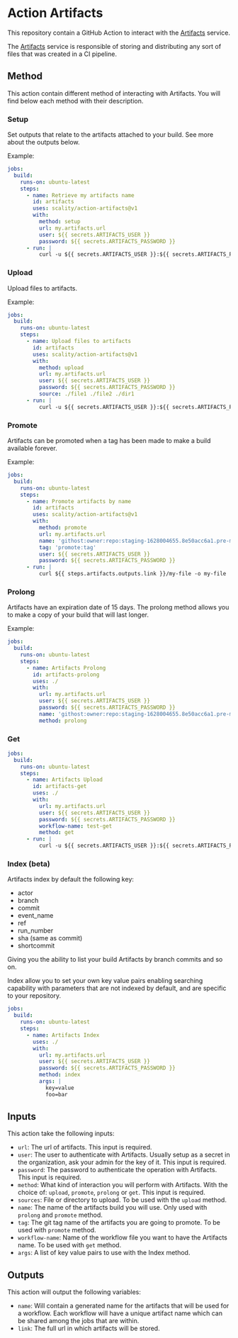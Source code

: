 # Action Artifacts

This repository contain a GitHub Action to interact with the [Artifacts] service.

The [Artifacts] service is responsible of storing and distributing any sort of files that was created in a CI pipeline.

## Method

This action contain different method of interacting with Artifacts. You will find below each method with their description.

### Setup

Set outputs that relate to the artifacts attached to your build. See more about the outputs below.

Example:

```yaml
jobs:
  build:
    runs-on: ubuntu-latest
    steps:
      - name: Retrieve my artifacts name
        id: artifacts
        uses: scality/action-artifacts@v1
        with:
          method: setup
          url: my.artifacts.url
          user: ${{ secrets.ARTIFACTS_USER }}
          password: ${{ secrets.ARTIFACTS_PASSWORD }}
      - run: |
          curl -u ${{ secrets.ARTIFACTS_USER }}:${{ secrets.ARTIFACTS_PASSWORD }}  ${{ steps.artifacts.outputs.link }}/my-file -o my-file
```

### Upload

Upload files to artifacts.

Example:

```yaml
jobs:
  build:
    runs-on: ubuntu-latest
    steps:
      - name: Upload files to artifacts
        id: artifacts
        uses: scality/action-artifacts@v1
        with:
          method: upload
          url: my.artifacts.url
          user: ${{ secrets.ARTIFACTS_USER }}
          password: ${{ secrets.ARTIFACTS_PASSWORD }}
          source: ./file1 ./file2 ./dir1
      - run: |
          curl -u ${{ secrets.ARTIFACTS_USER }}:${{ secrets.ARTIFACTS_PASSWORD }} ${{ steps.artifacts.outputs.link }}/file1 -o file1
```

### Promote

Artifacts can be promoted when a tag has been made to make a build available forever.

Example:

```yaml
jobs:
  build:
    runs-on: ubuntu-latest
    steps:
      - name: Promote artifacts by name
        id: artifacts
        uses: scality/action-artifacts@v1
        with:
          method: promote
          url: my.artifacts.url
          name: 'githost:owner:repo:staging-1628004655.8e50acc6a1.pre-merge.28'
          tag: 'promote:tag'
          user: ${{ secrets.ARTIFACTS_USER }}
          password: ${{ secrets.ARTIFACTS_PASSWORD }}
      - run: |
          curl ${{ steps.artifacts.outputs.link }}/my-file -o my-file
```

### Prolong

Artifacts have an expiration date of 15 days. The prolong method allows you to make a copy of your build that will last longer.

Example:
```yaml
jobs:
  build:
    runs-on: ubuntu-latest
    steps:
      - name: Artifacts Prolong
        id: artifacts-prolong
        uses: ./
        with:
          url: my.artifacts.url
          user: ${{ secrets.ARTIFACTS_USER }}
          password: ${{ secrets.ARTIFACTS_PASSWORD }}
          name: 'githost:owner:repo:staging-1628004655.8e50acc6a1.pre-merge.28'
          method: prolong
```

### Get
```yaml
jobs:
  build:
    runs-on: ubuntu-latest
    steps:
      - name: Artifacts Upload
        id: artifacts-get
        uses: ./
        with:
          url: my.artifacts.url
          user: ${{ secrets.ARTIFACTS_USER }}
          password: ${{ secrets.ARTIFACTS_PASSWORD }}
          workflow-name: test-get
          method: get
      - run: |
          curl -u ${{ secrets.ARTIFACTS_USER }}:${{ secrets.ARTIFACTS_PASSWORD }} ${{ steps.artifacts-get.outputs.link }}/file1 -o file1
```

### Index (beta)

Artifacts index by default the following key:
* actor
* branch
* commit
* event_name
* ref
* run_number
* sha (same as commit)
* shortcommit

Giving you the ability to list your build Artifacts by branch commits and so on.

Index allow you to set your own key value pairs enabling searching capability with
parameters that are not indexed by default, and are specific to your repository.

```yaml
jobs:
  build:
    runs-on: ubuntu-latest
    steps:
      - name: Artifacts Index
        uses: ./
        with:
          url: my.artifacts.url
          user: ${{ secrets.ARTIFACTS_USER }}
          password: ${{ secrets.ARTIFACTS_PASSWORD }}
          method: index
          args: |
            key=value
            foo=bar
```

## Inputs

This action take the following inputs:

* `url`: The url of artifacts. This input is required.
* `user`: The user to authenticate with Artifacts.
Usually setup as a secret in the organization, ask your admin for the key of it. This input is required.
* `password`: The password to authenticate the operation with Artifacts. This input is required.
* `method`: What kind of interaction you will perform with Artifacts.
With the choice of: `upload`, `promote`, `prolong` or `get`.
This input is required.
* `sources`: File or directory to upload. To be used with the `upload` method.
* `name`: The name of the artifacts build you will use. Only used with `prolong` and `promote` method.
* `tag`: The git tag name of the artifacts you are going to promote. To be used with `promote` method.
* `workflow-name`: Name of the workflow file you want to have the Artifacts name. To be used with `get` method.
* `args`: A list of key value pairs to use with the Index method.

## Outputs

This action will output the following variables:

* `name`: Will contain a generated name for the artifacts that will be used for a workflow. Each workflow will have a unique artifact name which can be shared among the jobs that are within.
* `link`: The full url in which artifacts will be stored.


[Artifacts]: https://github.com/scality/artifacts
